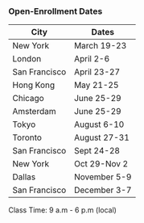 ### Open-Enrollment Dates

City              |     Dates
----------------- | --------------------
New York          | March 19-23 
London            | April 2-6 
San Francisco     | April 23-27
Hong Kong         | May 21-25
Chicago           | June 25-29
Amsterdam         | June 25-29
Tokyo             | August 6-10 
Toronto           | August 27-31
San Francisco     | Sept 24-28 
New York          | Oct 29-Nov 2
Dallas            | November 5-9
San Francisco     | December 3-7 

Class Time: 9 a.m - 6 p.m (local)
